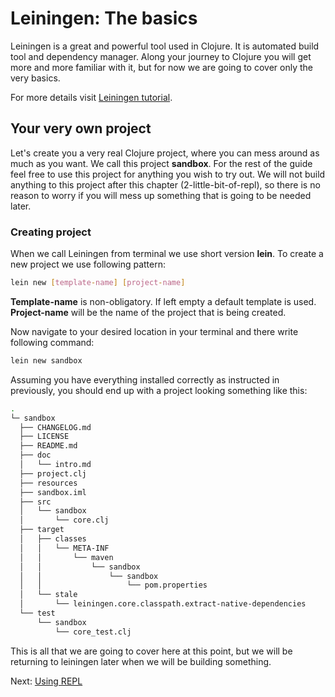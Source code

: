 # Leiningen: The basics

Leiningen is a great and powerful tool used in Clojure.
It is automated build tool and dependency manager.
Along your journey to Clojure you will get more and more familiar with it,
but for now we are going to cover only the very basics.

For more details visit [Leiningen tutorial](https://github.com/technomancy/leiningen/blob/stable/doc/TUTORIAL.md).

## Your very own project

Let's create you a very real Clojure project,
where you can mess around as much as you want.
We call this project **sandbox**.
For the rest of the guide feel free to use this project for anything you wish to try out.
We will not build anything to this project after this chapter (2-little-bit-of-repl),
so there is no reason to worry if you will mess up something that is going to be needed later.

### Creating project

When we call Leiningen from terminal we use short version **lein**.
To create a new project we use following pattern:

```bash
lein new [template-name] [project-name]
```
**Template-name** is non-obligatory.
If left empty a default template is used.
**Project-name** will be the name of the project that is being created.

Now navigate to your desired location in your terminal and there write following command:

```bash
lein new sandbox
```

Assuming you have everything installed correctly as instructed in previously,
you should end up with a project looking something like this:

```bash
.
└─ sandbox
  ├── CHANGELOG.md
  ├── LICENSE
  ├── README.md
  ├── doc
  │   └── intro.md
  ├── project.clj
  ├── resources
  ├── sandbox.iml
  ├── src
  │   └── sandbox
  │       └── core.clj
  ├── target
  │   ├── classes
  │   │   └── META-INF
  │   │       └── maven
  │   │           └── sandbox
  │   │               └── sandbox
  │   │                   └── pom.properties
  │   └── stale
  │       └── leiningen.core.classpath.extract-native-dependencies
  └── test
      └── sandbox
          └── core_test.clj
```

This is all that we are going to cover here at this point,
but we will be returning to leiningen later when we will be building something.

Next: [Using REPL](2-using-repl.md)

